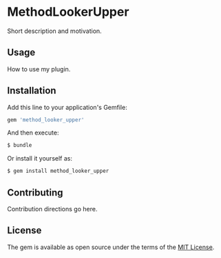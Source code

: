 # MethodLookerUpper
Short description and motivation.

## Usage
How to use my plugin.

## Installation
Add this line to your application's Gemfile:

```ruby
gem 'method_looker_upper'
```

And then execute:
```bash
$ bundle
```

Or install it yourself as:
```bash
$ gem install method_looker_upper
```

## Contributing
Contribution directions go here.

## License
The gem is available as open source under the terms of the [MIT License](https://opensource.org/licenses/MIT).
